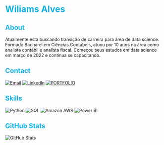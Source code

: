 # **<font color=#14b1e0>Wiliams Alves</font>**


## <font color=#14b1e0>About</font>
Atualmente esta buscando transição de carreira para área de data science.
Formado Bacharel em Ciências Contábeis, atuou por 10 anos na área como analista contábil e analista fiscal.
Começou seus estudos em data science em março de 2022 e continua se capacitando.

## <font color=#14b1e0>Contact</font>
[![Email](https://img.shields.io/badge/email-000?style=for-the-badge&logo=maildotru&logoColor=02e7f7)](mailto:wiliamsalves.contato@gmail.com)
[![LinkedIn](https://img.shields.io/badge/LinkedIn-000?style=for-the-badge&logo=linkedin&logoColor=02e7f7)](https://www.linkedin.com/in/wiliamsalves/)
[![PORTFOLIO](https://img.shields.io/badge/portfolio-000?style=for-the-badge&logoColor=02e7f7)](https://sites.google.com/view/portflio-wiliams-alves/)

## <font color=14b1e0>Skills</font>
![Python](https://img.shields.io/badge/Python-000?style=for-the-badge&logo=python&logoColor=02e7f7)
![SQL](https://img.shields.io/badge/sql-000?style=for-the-badge&logoColor=02e7f7)
![Amazon AWS](https://img.shields.io/badge/AWS-000?style=for-the-badge&logo=amazonaws&logoColor=02e7f7)
![Power BI](https://img.shields.io/badge/PowerBI-000?style=for-the-badge&logo=powerbi&logoColor=02e7f7)

## <font color=#14b1e0>GitHub Stats</font>
![GitHub Stats](https://github-readme-stats.vercel.app/api?username=alves05&hide_title=true&theme=transparent&bg_color=000&border_color=02e7f7&show_icons=true&hide&icon_color=02e7f7&title_color=02e7f7&text_color=FFF)
